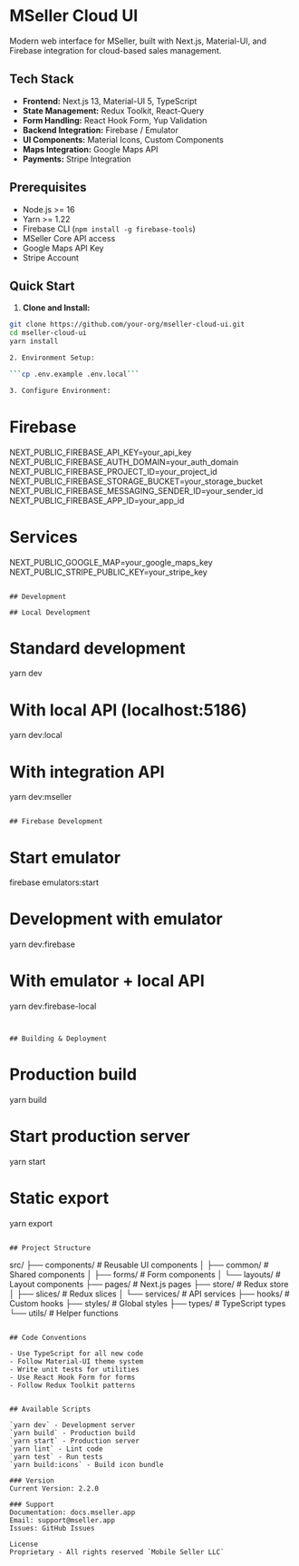 # MSeller Cloud UI

Modern web interface for MSeller, built with Next.js, Material-UI, and Firebase integration for cloud-based sales management.

## Tech Stack

- **Frontend:** Next.js 13, Material-UI 5, TypeScript
- **State Management:** Redux Toolkit, React-Query
- **Form Handling:** React Hook Form, Yup Validation
- **Backend Integration:** Firebase / Emulator
- **UI Components:** Material Icons, Custom Components
- **Maps Integration:** Google Maps API
- **Payments:** Stripe Integration

## Prerequisites

- Node.js >= 16
- Yarn >= 1.22
- Firebase CLI (`npm install -g firebase-tools`)
- MSeller Core API access
- Google Maps API Key
- Stripe Account

## Quick Start

1. **Clone and Install:**

````bash
git clone https://github.com/your-org/mseller-cloud-ui.git
cd mseller-cloud-ui
yarn install

2. Environment Setup:

```cp .env.example .env.local```

3. Configure Environment:

````

# Firebase

NEXT_PUBLIC_FIREBASE_API_KEY=your_api_key
NEXT_PUBLIC_FIREBASE_AUTH_DOMAIN=your_auth_domain
NEXT_PUBLIC_FIREBASE_PROJECT_ID=your_project_id
NEXT_PUBLIC_FIREBASE_STORAGE_BUCKET=your_storage_bucket
NEXT_PUBLIC_FIREBASE_MESSAGING_SENDER_ID=your_sender_id
NEXT_PUBLIC_FIREBASE_APP_ID=your_app_id

# Services

NEXT_PUBLIC_GOOGLE_MAP=your_google_maps_key
NEXT_PUBLIC_STRIPE_PUBLIC_KEY=your_stripe_key

```

## Development

## Local Development
```

# Standard development

yarn dev

# With local API (localhost:5186)

yarn dev:local

# With integration API

yarn dev:mseller

```

## Firebase Development
```

# Start emulator

firebase emulators:start

# Development with emulator

yarn dev:firebase

# With emulator + local API

yarn dev:firebase-local

```


## Building & Deployment
```

# Production build

yarn build

# Start production server

yarn start

# Static export

yarn export

```

## Project Structure
```

src/
├── components/ # Reusable UI components
│ ├── common/ # Shared components
│ ├── forms/ # Form components
│ └── layouts/ # Layout components
├── pages/ # Next.js pages
├── store/ # Redux store
│ ├── slices/ # Redux slices
│ └── services/ # API services
├── hooks/ # Custom hooks
├── styles/ # Global styles
├── types/ # TypeScript types
└── utils/ # Helper functions

```

## Code Conventions

- Use TypeScript for all new code
- Follow Material-UI theme system
- Write unit tests for utilities
- Use React Hook Form for forms
- Follow Redux Toolkit patterns


## Available Scripts

`yarn dev` - Development server
`yarn build` - Production build
`yarn start` - Production server
`yarn lint` - Lint code
`yarn test` - Run tests
`yarn build:icons` - Build icon bundle

### Version
Current Version: 2.2.0

### Support
Documentation: docs.mseller.app
Email: support@mseller.app
Issues: GitHub Issues

License
Proprietary - All rights reserved `Mobile Seller LLC`
```
